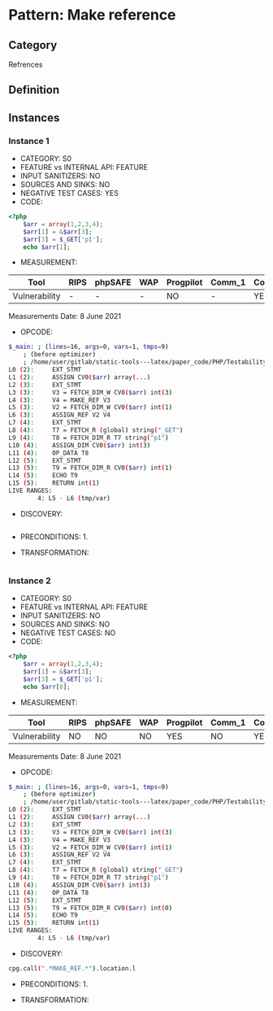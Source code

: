 # Pattern: Make reference

## Category

Refrences

## Definition

## Instances

### Instance 1

- CATEGORY: S0
- FEATURE vs INTERNAL API: FEATURE
- INPUT SANITIZERS:  NO
- SOURCES AND SINKS: NO 
- NEGATIVE TEST CASES: YES
- CODE:

```php
<?php
    $arr = array(1,2,3,4);
    $arr[1] = &$arr[3];
    $arr[3] = $_GET['p1'];
    echo $arr[1];
```

- MEASUREMENT:

| Tool          | RIPS | phpSAFE | WAP  | Progpilot | Comm_1 | Comm_2 | Correct |
| ------------- | ---- | ------- | ---- | --------- | ------- | --------- | ------- |
| Vulnerability | -   | -      | -   | NO       | -      | YES       | NO     |
Measurements Date: 8 June 2021

- OPCODE:

```bash
$_main: ; (lines=16, args=0, vars=1, tmps=9)
    ; (before optimizer)
    ; /home/user/gitlab/static-tools---latex/paper_code/PHP/Testability_Patterns/123_make_ref/first_ex/123_make_ref.php:1-5
L0 (2):     EXT_STMT
L1 (2):     ASSIGN CV0($arr) array(...)
L2 (3):     EXT_STMT
L3 (3):     V3 = FETCH_DIM_W CV0($arr) int(3)
L4 (3):     V4 = MAKE_REF V3
L5 (3):     V2 = FETCH_DIM_W CV0($arr) int(1)
L6 (3):     ASSIGN_REF V2 V4
L7 (4):     EXT_STMT
L8 (4):     T7 = FETCH_R (global) string("_GET")
L9 (4):     T8 = FETCH_DIM_R T7 string("p1")
L10 (4):    ASSIGN_DIM CV0($arr) int(3)
L11 (4):    OP_DATA T8
L12 (5):    EXT_STMT
L13 (5):    T9 = FETCH_DIM_R CV0($arr) int(1)
L14 (5):    ECHO T9
L15 (5):    RETURN int(1)
LIVE RANGES:
        4: L5 - L6 (tmp/var)
```

- DISCOVERY:

```bash

```

- PRECONDITIONS:
   1.

- TRANSFORMATION: 

```

```


### Instance 2

- CATEGORY: S0
- FEATURE vs INTERNAL API: FEATURE
- INPUT SANITIZERS:  NO
- SOURCES AND SINKS: NO 
- NEGATIVE TEST CASES: NO
- CODE:

```php
<?php
    $arr = array(1,2,3,4);
    $arr[1] = &$arr[3];
    $arr[3] = $_GET['p1'];
    echo $arr[0];
```

- MEASUREMENT:

| Tool          | RIPS | phpSAFE | WAP  | Progpilot | Comm_1 | Comm_2 | Correct |
| ------------- | ---- | ------- | ---- | --------- | ------- | --------- | ------- |
| Vulnerability | NO   | NO      | NO   | YES       | NO      | YES       | YES     |
Measurements Date: 8 June 2021

- OPCODE:

```bash
$_main: ; (lines=16, args=0, vars=1, tmps=9)
    ; (before optimizer)
    ; /home/user/gitlab/static-tools---latex/paper_code/PHP/Testability_Patterns/123_make_ref/second_ex/second_ex.php:1-5
L0 (2):     EXT_STMT
L1 (2):     ASSIGN CV0($arr) array(...)
L2 (3):     EXT_STMT
L3 (3):     V3 = FETCH_DIM_W CV0($arr) int(3)
L4 (3):     V4 = MAKE_REF V3
L5 (3):     V2 = FETCH_DIM_W CV0($arr) int(1)
L6 (3):     ASSIGN_REF V2 V4
L7 (4):     EXT_STMT
L8 (4):     T7 = FETCH_R (global) string("_GET")
L9 (4):     T8 = FETCH_DIM_R T7 string("p1")
L10 (4):    ASSIGN_DIM CV0($arr) int(3)
L11 (4):    OP_DATA T8
L12 (5):    EXT_STMT
L13 (5):    T9 = FETCH_DIM_R CV0($arr) int(0)
L14 (5):    ECHO T9
L15 (5):    RETURN int(1)
LIVE RANGES:
        4: L5 - L6 (tmp/var)
```

- DISCOVERY:

```bash
cpg.call(".*MAKE_REF.*").location.l
```

- PRECONDITIONS:
   1.

- TRANSFORMATION: 

```

```
